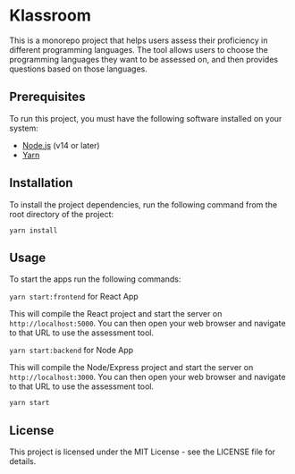 # Klassroom

This is a monorepo project that helps users assess their proficiency in different programming languages. The tool allows users to choose the programming languages they want to be assessed on, and then provides questions based on those languages.

## Prerequisites

To run this project, you must have the following software installed on your system:

- [Node.js](https://nodejs.org/) (v14 or later)
- [Yarn](https://yarnpkg.com/)

## Installation

To install the project dependencies, run the following command from the root directory of the project:

`yarn install`


## Usage

To start the apps run the following commands:

`yarn start:frontend` for React App

This will compile the React project and start the server on `http://localhost:5000`. You can then open your web browser and navigate to that URL to use the assessment tool.


`yarn start:backend` for Node App

This will compile the Node/Express project and start the server on `http://localhost:3000`. You can then open your web browser and navigate to that URL to use the assessment tool.

`yarn start`

## License

This project is licensed under the MIT License - see the LICENSE file for details.

